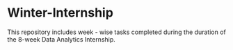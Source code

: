 # Winter-Internship
This repository includes week - wise tasks completed during the duration of the 8-week Data Analytics Internship.
